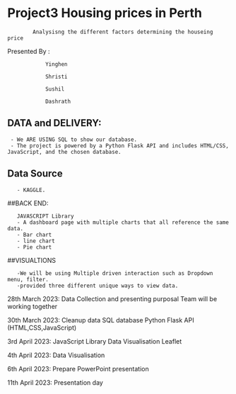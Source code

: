 # Project3 Housing  prices in Perth 
            Analysisng the different factors determining the houseing price

Presented By : 

                Yinghen 
                
                Shristi
               
                Sushil
                
                Dashrath
                 
                 
## DATA and DELIVERY:
 
     - We ARE USING SQL to show our database.
     - The project is powered by a Python Flask API and includes HTML/CSS, JavaScript, and the chosen database.
     
    
   ## Data Source
       - KAGGLE.
      
##BACK END:

       JAVASCRIPT Library
       - A dashboard page with multiple charts that all reference the same data.
       - Bar chart
       - line chart
       - Pie chart
       
       
##VISUALTIONS
         
       -We will be using Multiple driven interaction such as Dropdown menu, filter.
       -provided three different unique ways to view data.
         
         
 28th March 2023: Data Collection and presenting purposal
                  Team will be working together
                  
 30th March 2023: Cleanup data 
                  SQL database
                  Python Flask API (HTML,CSS,JavaScript)
                  
 3rd April 2023: JavaScript Library 
                 Data Visualisation 
                 Leaflet 
 
 
 4th April 2023: Data Visualisation 
                 
 
 6th April 2023: Prepare PowerPoint presentation 
 
 
 
11th April 2023: Presentation day 
         
        
      
      
      
      
                
                

